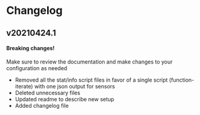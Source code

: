 # Changelog

## v20210424.1
#### Breaking changes!
Make sure to review the documentation and make changes to your configuration as needed
- Removed all the stat/info script files in favor of a single script (function-iterate) with one json output for sensors
- Deleted unnecessary files
- Updated readme to describe new setup
- Added changelog file
